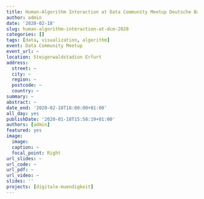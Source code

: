 ```yaml
---
title: Human-Algorithm Interaction at Data Community Meetup Deutsche Bahn
author: admin
date: '2020-02-18'
slug: human-algorithm-interaction-at-dcm-2020
categories: []
tags: [data, visualization, algorithm]
event: Data Community Meetup
event_url: ~
location: Steigerwaldstadion Erfurt
address:
  street: ~
  city: ~
  region: ~
  postcode: ~
  country: ~
summary: ~
abstract: ~
date_end: '2020-02-18T18:00:00+01:00'
all_day: yes
publishDate: '2020-01-18T15:58:19+01:00'
authors: [admin]
featured: yes
image:
  image:
  caption: ~
  focal_point: Right
url_slides: ~
url_code: ~
url_pdf: ~
url_video: ~
slides: ''
projects: [digitale-muendigkeit]
---
```

